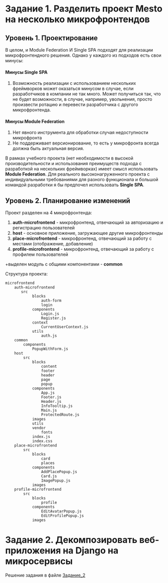 # Задание 1. Разделить проект Mesto на несколько микрофронтендов
## Уровень 1. Проектирование

В целом, и Module Federation И Single SPA подходят для реализации микрофронтендного решения. Однако у каждого из подходов 
есть свои минусы:

#### Минусы Single SPA
1. Возможность реализации с использованием нескольких фреймворков может оказаться минусом в случае, если разработчиков 
в компании не так много. Может получиться так, что не будет возможности, в случае, например, увольнения, просто произвести 
ротацию и перевести разработчика с другого микрофронтенда.

#### Минусы Module Federation
1. Нет явного инструмента для обработки случая недоступности микрофронта
2. Не поддерживает версионирование, то есть у микрофронта всегда должна быть актуальная версия.

В рамках учебного проекта (нет необходимости в высокой производительности и использования преимуществ подхода с 
разработкой на нескольких фреймворках) имеет смысл использовать **Module Federation**. Для реального высоконагруженного 
проекта с индивидуальными требованиями для разного функционала и большой командой разработки я бы предпочел использовать 
**Single SPA**.

## Уровень 2. Планирование изменений

Проект разделен на 4 микрофронтенда:
1. **auth-microfrontend** - микрофронтенд, отвечающий за авторизацию и регистрацию пользователей
2. **host** - основное приложение, загружающее другие микрофронтенды
3. **place-microfrontend** - микрофронтенд, отвечающий за работу с местами (отображение, добавление)
4. **profile-microfrontend** - микрофронтенд, отвечающий за работу с профилем пользователей

+выделен модуль с общими компонентами - **common**

Структура проекта:
```
microfrontend
    auth-microfrontend
       src
            blocks
                auth-form
                login
            components
                Login.js
                Register.js
            context
                CurrentUserContext.js
            utils
                auth.js
    common
        components
            PopupWithForm.js
    host
        src
            blocks
                content
                footer
                header
                page
                popup
            components
                App.js
                Footer.js
                Header.js
                InfoTooltip.js
                Main.js
                ProtectedRoute.js
            images
            utils
            vendor
                fonts
            index.js
            index.css
    place-microfrontend
        src
            blocks
                card
                places
            components
                AddPlacePopup.js
                Card.js
                ImagePopup.js
            images
    profile-microfrontend
        src
            blocks
                profile
            components
                EditAvatarPopup.js
                EditProfilePopup.js
            images
```

# Задание 2. Декомпозировать веб-приложения на Django на микросервисы
Решение задания в файле [Задание_2](./Задание_2.drawio)